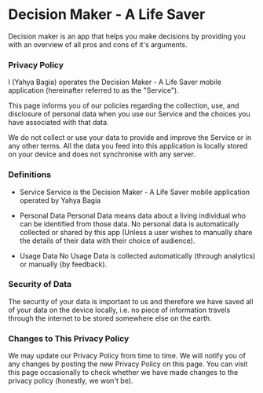 # Decision Maker - A Life Saver

Decision maker is an app that helps you make decisions by providing you with an overview of all pros and cons of it's arguments.

### Privacy Policy
I (Yahya Bagia) operates the Decision Maker - A Life Saver mobile application (hereinafter referred to as the "Service").

This page informs you of our policies regarding the collection, use, and disclosure of personal data when you use our Service and the choices you have associated with that data. 

We do not collect or use your data to provide and improve the Service or in any other terms. All the data you feed into this application is locally stored on your device and does not synchronise with any server.

### Definitions
- Service
    Service is the Decision Maker - A Life Saver mobile application operated by Yahya Bagia

- Personal Data
    Personal Data means data about a living individual who can be identified from those data. No personal data is automatically collected or shared by this app (Unless a user wishes to manually share the details of their data with their choice of audience).

- Usage Data
    No Usage Data is collected automatically (through analytics) or manually (by feedback).

### Security of Data
The security of your data is important to us and therefore we have saved all of your data on the device locally, i.e. no piece of information travels through the internet to be stored somewhere else on the earth.

### Changes to This Privacy Policy
We may update our Privacy Policy from time to time. We will notify you of any changes by posting the new Privacy Policy on this page. You can visit this page occasionally to check whether we have made changes to the privacy policy (honestly, we won't be).

